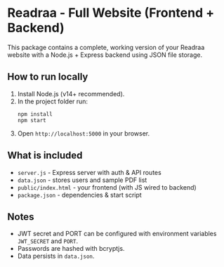 
# Readraa - Full Website (Frontend + Backend)

This package contains a complete, working version of your Readraa website with a Node.js + Express backend using JSON file storage.

## How to run locally

1. Install Node.js (v14+ recommended).
2. In the project folder run:
   ```
   npm install
   npm start
   ```
3. Open `http://localhost:5000` in your browser.

## What is included
- `server.js` - Express server with auth & API routes
- `data.json` - stores users and sample PDF list
- `public/index.html` - your frontend (with JS wired to backend)
- `package.json` - dependencies & start script

## Notes
- JWT secret and PORT can be configured with environment variables `JWT_SECRET` and `PORT`.
- Passwords are hashed with bcryptjs.
- Data persists in `data.json`.

